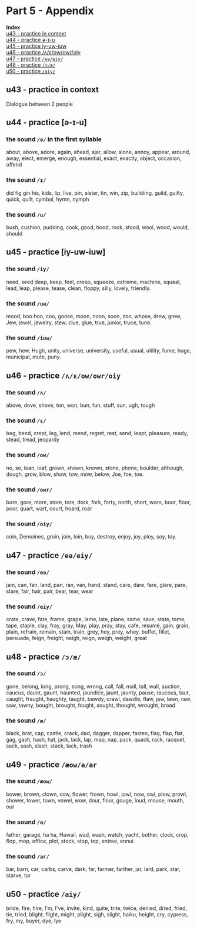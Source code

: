 # Part 5 - Appendix
**Index**  
[u43 - practice in context](#u43---practice-in-context)  
[u44 - practice ə-ɪ-u](#u44---practice-%c9%99-%c9%aa-u)  
[u45 - practice iy-uw-iuw](#u45---practice-iy-uw-iuw)  
[u46 - practice /ʌ/ɛ/ow/owr/oiy](#u46---practice-%ca%8c%c9%9bowowroiy)  
[u47 - practice `/eə/eiy/`](#u47---practice-e%c9%99eiy)  
[u48 - practice `/ɔ/æ/`](#u48---practice-%c9%94%c3%a6)  
[u50 - practice `/aiy/`](#u50---practice-aiy)  

## u43 - practice in context
Dialogue between 2 people

## u44 - practice [ə-ɪ-u]
### the sound `/ə/` in the first syllable
about, above, adore, again, ahead, ajar, allow, alone, annoy, appear, around, away, elect, emerge, enough, essential, exact, exactly, object, occasion, offend

### the sound `/ɪ/`
did fig gin his, kids, lip, live, pin, sister, tin, win, zip, buildiing, guild, guilty, quick, quilt, cymbal, hymn, nymph

### the sound `/u/`
bush, cushion, pudding, cook, good, hood, rook, stood, wool, wood, would, should

## u45 - practice [iy-uw-iuw]
### the sound `/iy/`
need, seed deep, keep, feel, creep, squeeze, extreme, machine, squeal, lead, leap, please, tease, clean, floppy, silly, lovely, friendly.

### the sound `/uw/`
mood, boo hoo, coo, goose, moon, noon, soon, zoo, whose, drew, grew, Jew, jewel, jewelry, stew, clue, glue, true, junior, truce, tune.

### the sound `/iuw/`
pew, hew, Hugh, unity, universe, university, useful, usual, utility, fume, huge, municipal, mute, puny.

## u46 - practice `/ʌ/ɛ/ow/owr/oiy`
### the sound `/ʌ/`
above, dove, shove, ton, won, bun, fun, stuff, sun, ugh, tough

### the sound `/ɛ/`
beg, bend, crept, leg, lend, mend, regret, rest, send, leapt, pleasure, ready, stead, tread, jeopardy

### the sound `/ow/`
no, so, loan, loaf, grown, shown, known, stone, phone, boulder, although, dough, grow, blow, show, tow, mow, below, Joe, foe, toe.

### the sound `/owr/`
bore, gore, more, store, tore, dork, fork, forty, north, short, worn, boor, floor, poor, quart, wart, court, hoard, roar

### the sound `/oiy/`
coin, Demoines, groin, join, loin, boy, destroy, enjoy, joy, ploy, soy, toy.

## u47 - practice `/eə/eiy/`
### the sound `/eə/`
jam, can, fan, land, pan, ran, van, hand, stand, care, dare, fare, glare, pare, stare, fair, hair, pair, bear, tear, wear

### the sound `/eiy/`
crate, crave, fate, frame, grape, lame, late, plane, same, save, state, tame, tape, staple, clay, fray, gray, May, play, pray, stay, cafe, resumé, gain, grain, plain, refrain, remain, stain, train, grey, hey, prey, whey, buffet, fillet, persuade, feign, freight, neigh, reign, weigh, weight, great

## u48 - practice `/ɔ/æ/`
### the sound `/ɔ/`
gone, belong, long, prong, song, wrong, call, fall, mall, tall, wall, auction, caucus, daunt, gaunt, haunted, jaundice, jaunt, jaunty, pause, raucous, taut, caught, fraught, haughty, taught, bawdy, crawl, dawdle, flaw, jaw, lawn, raw, saw, tawny, bought, brought, fought, sought, thought, wrought, broad

### the sound `/æ/`
black, brat, cap, castle, crack, dad, dagger, dapper, fasten, flag, flap, flat, gag, gash, hash, hat, jack, lack, lap, map, nap, pack, quack, rack, racquet, sack, sash, slash, stack, tack, trash

## u49 - practice `/æow/a/ar`
### the sound `/æow/`
bower, brown, clown, cow, flower, frown, howl, jowl, now, owl, plow, prowl, shower, tower, town, vowel, wow, dour, flour, gouge, loud, mouse, mouth, our

### the sound `/a/`
father, garage, ha ha, Hawaii, wad, wash, watch, yacht, bother, clock, crop, flop, mop, office, plot, stock, stop, top, entree, ennui

### the sound `/ar/`
bar, barn, car, carbs, carve, dark, far, farmer, farther, jar, lard, park, star, starve, tar

## u50 - practice `/aiy/`
bride, fire, hire, I'm, I've, invite, kind, quite, trite, twice, denied, dried, fried, tie, tried, blight, flight, might, plight, sigh, slight, haiku, height, cry, cypress, fry, my, buyer, dye, lye
